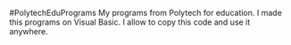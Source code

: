 #PolytechEduPrograms
My programs from Polytech for education.
I made this programs on Visual Basic.
I allow to copy this code and use it anywhere.
